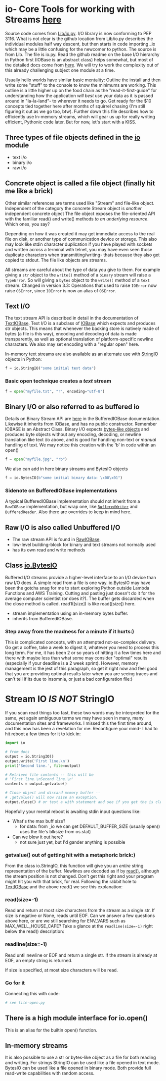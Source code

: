 # io- Core Tools for working with Streams [here](https://docs.python.org/3/library/io.html)

Source code comes from [Lib/io.py](https://github.com/python/cpython/blob/master/Lib/io.py). I/O library is now conforming to PEP 3116. What is not clear is the github location from Lib/io.py describes the individual modules half way descent, but then starts in code importing _io which may be a little confusing for the newcomer to python. The source is from Lib. The file is io.py. Read the github readme on the base I/O hierarchy in Python first (IOBase is an abstract class) helps somewhat, but most of the detailed docs come from [here](https://docs.python.org/3/library/io.html). We will try to work the complexity out of this already challenging subject one module at a time.

Usually hello worlds have similar basic mentality: Outline the install and then write some "stuff" to the console to know the minimums are working. This outline is a little higher up on the food chain as the "read-it-first-guide" for understanding how the application *will best* use your data as it is passed around in "la-la-land"- to wherever it needs to go. Get ready for the $10 concepts tied together here after months of squirrel chasing (I'm still figuring it out as we go too, btw). Further down this file describes how to efficiently use In-memory streams, which will gear us up for really writing efficient, Pythonic code later. But for now, let's start with a KISS.

## Three types of file objects defined in the [io]() module
* text i/o
* binary i/o
* raw i/o

## Concrete object is called a file object (finally hit me like a brick)

Other similar references are terms used like "Stream" and file-like object. Independent of the category the concrete Stream object is *another* independent concrete object The file object exposes the file-oriented API with the familiar read() and write() methods *to an underlying resource*. Which ones, you say?

Depending on how it was created it may get immediate access to the real file on disk, or another type of communication device or storage. This also may look like stdin character duplication if you have played with sockets and written across a terminal with telnet, you may have even seen those duplicate characters when transmitting/writing- thats because they also get copied to stdout. The file like objects are streams.

All streams are careful about the type of data you give to them. For example giving a `str` object to the `write()` method of a `binary` stream will raise a `TypeError`. So will giving a `bytes` object to the `write()` method of a `text` stream. Changed in version 3.3: Operations that used to raise `IOError` now raise `OSError`, since `IOError` is now an alias of `OSError`.

## Text I/O
The text stream API is described in detail in the documentation of [TextIOBase](https://docs.python.org/3/library/io.html#io.TextIOBase.read). Text I/O is a subclass of [IOBase](https://docs.python.org/3/library/io.html#io.IOBase) which expects and produces str objects. This means that whenever the backing store is natively made of bytes (a file is this way), encoding and decoding of data is made transparently, as well as optional translation of platform-specific newline characters. We also may set encoding with a "regular open" here.

In-memory text streams are also available as an alternate use with [StringIO](https://docs.python.org/3/library/io.html#io.StringIO) objects in Python:

```py
f = io.StringIO("some initial text data")
```

### Basic open technique creates a *text* stream

```py
f = open("myfile.txt", "r", encoding="utf-8")
```

## Binary I/O or also referred to as buffered io
Details on Binary Stream API are [here](https://docs.python.org/3/library/io.html#io.BufferedIOBase) in the BufferedIOBase documentation. Likewise it inherits from IOBase, and has no public constructor. Remember IOBASE is an Abstract Class. Binary I/O expects [bytes-like objects](https://docs.python.org/3/glossary.html#term-bytes-like-object) and produces byte objects without any encoding, decoding, or newline translation like text i/o above, and is good for handling non-text or *manual* handling of text. We may notice this creation with the 'b' in code within an open()

```py
f = open("myfile.jpg", "rb")
```
We also can add in here binary streams and BytesIO objects
```py 
f = io.BytesIO(b"some initial binary data: \x00\x01")
```
### Sidenote on BufferedIOBase implementations
A typical BufferedIOBase implementation should not inherit from a `RawIOBase` implementation, but wrap one, like [`BufferedWriter`](https://docs.python.org/3/library/io.html#io.BufferedWriter) and `BufferedReader`. Also there are overrides to keep in mind here.

## Raw I/O is also called Unbuffered I/O
* The raw stream API is found in [RawIOBase](https://docs.python.org/3/library/io.html#io.RawIOBase).
* low-level building-block for binary and text streams not normally used
* has its own read and write methods

## Class [io.BytesIO](https://docs.python.org/3/library/io.html#io.BytesIO)

Buffered I/O streams provide a higher-level interface to an I/O device than raw I/O does. A simple read from a file is one way. io.BytesIO may have been the gotcha snag for me to start exploring Python outside Lambda Functions and AWS Training. Cutting and pasting just doesn't do it for the average computer scientist (or does it?). The buffer gets discarded when the close method is called. read1(\[size\]) is like read(\[size\]) here.

* stream implementation using an in-memory bytes buffer.
* inherits from BufferedIOBase. 

### Step away from the madness for a minute if it hurts:)

This is complicated concepts, with an attempted not-so-complex delivery. Go get a coffee, take a week to digest it, whatever you need to process this long term. For me, it has been 2 or so years of hitting it a few times here and there with maybe less than what some may consider "optimal" results (especially if your deadline is a 2 week sprint). However, memory management is the jest of this paragraph, so get it right now and feel good that you are providing optimal results later when you are seeing traces and can't tell if its due to insomnia, or just a bad configuration file:) 

# Stream IO *IS NOT* StringIO

If you scan read things too fast, these two words may be interpreted for the same, yet again ambiguous terms we may have seen in many, many documentation sites and frameworks. I missed this the first time around, and this now has been a revelation for me. Reconfigure your mind- I had to hit reboot a few times for it to kick in:

```py
import io

# from docs
output = io.StringIO()
output.write('First line.\n')
print('Second line.', file=output)

# Retrieve file contents -- this will be
# 'First line.\nSecond line.\n'
contents = output.getvalue()

# Close object and discard memory buffer --
# .getvalue() will now raise an exception.
output.close() # or test a with statement and see if you get the is closed = true... 

```

Hopefully your mental reboot is awaiting stdin input questions like:

* What's the max buff size?
  * for data: from _io we can get DEFAULT_BUFFER_SIZE (usually open() uses the file's blksize from os.stat)
* Can we blow it out here? 
  * not sure just yet, but I'd gander anything is possible

### getvalue() out of getting hit with a metaphoric brick:)

From the class io.StringIO, this function will give you an *entire* string representation of the buffer. Newlines are decoded as if by [read()](https://docs.python.org/3/library/io.html#io.TextIOBase.read), although the stream position is not changed. Don't get this right and your program might hit you with that brick, for real. Following the rabbit hole to [TextIOBase](https://docs.python.org/3/library/io.html#io.TextIOBase.read) and the above read() we see this explanation:

### read(size=-1)
Read and return at most size characters from the stream as a single str. If size is negative or None, reads until EOF. Can we answer a few questions above here, or are we still searching for ENV_VARS such as MAX_WELL_HOUSE_CAFE? Take a glance at the `readline(size=-1)` right below the read() description:

### readline(size=-1)
Read until newline or EOF and return a single str. If the stream is already at EOF, an empty string is returned.

If size is specified, at most size characters will be read.

### Go for it

Connecting this with code:
```py
# see file-open.py
```

## There is a high module interface for io.open()

This is an alias for the builtin open() function.

## In-memory streams
It is also possible to use a str or bytes-like object as a file for both reading and writing. For strings StringIO can be used like a file opened in text mode. BytesIO can be used like a file opened in binary mode. Both provide full read-write capabilities with random access.
